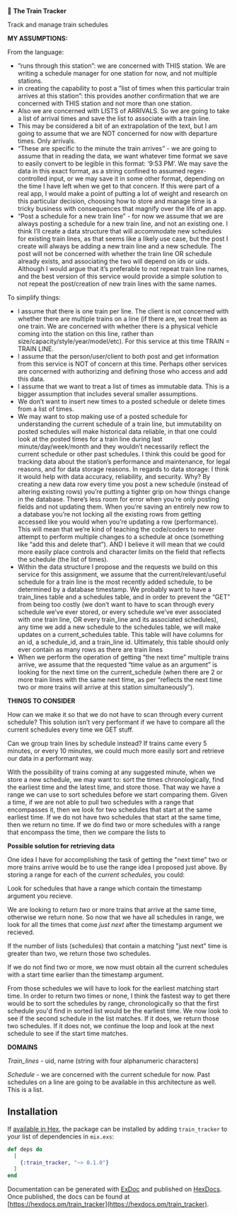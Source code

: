 🚂 **The Train Tracker**

Track and manage train schedules


**MY ASSUMPTIONS:**

From the language: 
* ”runs through this station”: we are concerned with THIS station. We are writing a schedule manager for one station for now, and not multiple stations. 
* in creating the capability to post a ”list of times when this particular train arrives at this station”: this provides another confirmation that we are concerned with THIS station and not more than one station. 
* Also we are concerned with LISTS of ARRIVALS. So we are going to take a list of arrival times and save the list to associate with a train line. 
* This may be considered a bit of an extrapolation of the text, but I am going to assume that we are NOT concerned for now with departure times. Only arrivals. 
* “These are specific to the minute the train arrives” - we are going to assume that in reading the data, we want whatever time format we save to easily convert to be legible in this format: ‘9:53 PM’. We may save the data in this exact format, as a string confined to assumed regex-controlled input, or we may save it in some other format, depending on the time I have left when we get to that concern. If this were part of a real app, I would make a point of putting a lot of weight and research on this particular decision, choosing how to store and manage time is a tricky business with consequences that magnify over the life of an app.
* “Post a schedule for a new train line” - for now we assume that we are always posting a schedule for a new train line, and not an existing one. I think I’ll create a data structure that will accommodate new schedules for existing train lines, as that seems like a likely use case, but the post I create will always be adding a new train line and a new schedule. The post will not be concerned with whether the train line OR schedule already exists, and associating the two will depend on ids or uids. Although I would argue that it’s preferable to not repeat train line names, and the best version of this service would provide a simple solution to not repeat the post/creation of new train lines with the same names. 
 

To simplify things: 
* I assume that there is one train per line. The client is not concerned with whether there are multiple trains on a line (if there are, we treat them as one train. We are concerned with whether there is a physical vehicle coming into the station on this line, rather than size/capacity/style/year/model/etc). For this service at this time TRAIN = TRAIN LINE. 
* I assume that the person/user/client to both post and get information from this service is NOT of concern at this time. Perhaps other services are concerned with authorizing and defining those who access and add this data.
* I assume that we want to treat a list of times as immutable data. This is a bigger assumption that includes several smaller assumptions. 
* We don’t want to insert new times to a posted schedule or delete times from a list of times. 
* We may want to stop making use of a posted schedule for understanding the current schedule of a train line, but immutability on posted schedules will make historical data reliable, in that one could look at the posted times for a train line during last minute/day/week/month and they wouldn’t necessarily reflect the current schedule or other past schedules. I think this could be good for tracking data about the station’s performance and maintenance, for legal reasons, and for data storage reasons. In regards to data storage: I think it would help with data accuracy, reliability, and security. Why? By creating a new data row every time you post a new schedule (instead of altering existing rows) you’re putting a tighter grip on how things change in the database. There’s less room for error when you’re only posting fields and not updating them. When you’re saving an entirely new row to a database you’re not locking all the existing rows from getting accessed like you would when you’re updating a row (performance). This will mean that we’re kind of teaching the code/coders to never attempt to perform multiple changes to a schedule at once (something like “add this and delete that”). AND I believe it will mean that we could more easily place controls and character limits on the field that reflects the schedule (the list of times). 
* Within the data structure I propose and the requests we build on this service for this assignment, we assume that the current/relevant/useful schedule for a train line is the most recently added schedule, to be determined by a database timestamp. We probably want to have a train_lines table and a schedules table, and in order to prevent the “GET” from being too costly (we don’t want to have to scan through every schedule we’ve ever stored, or every schedule we’ve ever associated with one train line, OR every train_line and its associated schedules), any time we add a new schedule to the schedules table, we will make updates on a current_schedules table. This table will have columns for an id, a schedule_id, and a train_line id. Ultimately, this table should only ever contain as many rows as there are train lines 
* When we perform the operation of getting “the next time” multiple trains arrive, we assume that the requested “time value as an argument” is looking for the next time on the current_schedule (when there are 2 or more train lines with the same next time, as per “reflects the next time two or more trains will arrive at this station simultaneously”). 


**THINGS TO CONSIDER**

How can we make it so that we do not have to scan through every current schedule? This solution isn’t very performant if we have to compare all the current schedules every time we GET stuff.

Can we group train lines by schedule instead? 
If trains came every 5 minutes, or every 10 minutes, we could much more easily sort and retrieve our data in a performant way. 

With the possibility of trains coming at any suggested minute, when we store a new schedule, we may want to: sort the times chronologically, find the earliest time and the latest time, and store those. That way we have a range we can use to sort schedules before we start comparing them. Given a time, if we are not able to pull two schedules with a range that encompasses it, then we look for two schedules that start at the same earliest time. If we do not have two schedules that start at the same time, then we return no time. If we do find two or more schedules with a range that encompass the time, then we compare the lists to 

**Possible solution for retrieving data**

One idea I have for accomplishing the task of getting the "next time" two or more trains arrive would be to use the range idea I proposed just above. By storing a range for each of the *current schedules*, you could:

Look for schedules that have a range which contain the timestamp argument you recieve. 

We are looking to return *two* or more trains that arrive at the same time, otherwise we return none. So now that we have all schedules in range, we look for all the times that come *just next* after the timestamp argument we recieved. 

If the number of lists (schedules) that contain a matching "just next" time is greater than two, we return those two schedules. 

If we do not find two or more, we now must obtain all the current schedules with a start time earlier than the timestamp argument. 

From those schedules we will have to look for the earliest matching start time. In order to return two times or none, I think the fastest way to get there would be to sort the schedules by range, chronologically so that the first schedule you'd find in sorted list would be the earliest time. We now look to see if the second schedule in the list matches. If it does, we return those two schedules. If it does not, we continue the loop and look at the next schedule to see if the start time matches. 


**DOMAINS**

*Train_lines* - uid, name (string with four alphanumeric characters)

*Schedule* - we are concerned with the current schedule for now. Past schedules on a line are going to be available in this architecture as well. This is a list. 




## Installation

If [available in Hex](https://hex.pm/docs/publish), the package can be installed
by adding `train_tracker` to your list of dependencies in `mix.exs`:

```elixir
def deps do
  [
    {:train_tracker, "~> 0.1.0"}
  ]
end
```

Documentation can be generated with [ExDoc](https://github.com/elixir-lang/ex_doc)
and published on [HexDocs](https://hexdocs.pm). Once published, the docs can
be found at [https://hexdocs.pm/train_tracker](https://hexdocs.pm/train_tracker).

